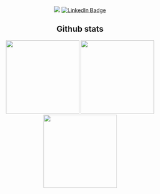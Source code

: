 <div align="center">

<!-- <img alt="Hi, I'm Quemia" src="./assets/cover.png" /> -->


&nbsp;

<span>

<a href="mailto:quemiac@gmail.com"><img src="https://img.shields.io/badge/Gmail-D14836?style=for-the-badge&logo=gmail&logoColor=white" /></a>
[![LinkedIn Badge](https://img.shields.io/badge/LinkedIn-0077B5?style=for-the-badge&logo=linkedin&logoColor=white)](https://www.linkedin.com/in/quemia-caroline-alves-de-oliveira-635042209/)
<!-- [![Discord Badge](https://img.shields.io/badge/Discord-7289DA?style=for-the-badge&logo=discord&logoColor=white)](https://discord.com/users/joao.ferreira#3917) -->

</span>

<h2>Github stats</h2>

<div>
  <img height="195px" src="https://github-readme-stats.vercel.app/api?username=quemia&show_icons=true&theme=tokyonight&count_private=true"/>
  <img height="195px" src="https://github-readme-stats.vercel.app/api/top-langs/?username=quemia&layout=compact&theme=radical">
  <img height="195px" src="https://github-readme-stats.vercel.app/api/top-langs/?username=quemia&layout=compact&theme=Dracula">
  
</div>

</div>
